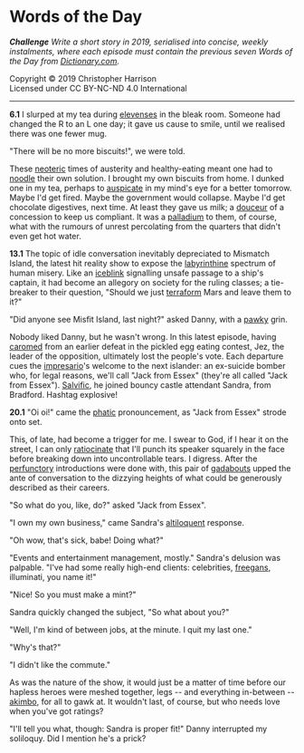 # Words of the Day

***Challenge** Write a short story in 2019, serialised into concise,
weekly instalments, where each episode must contain the previous seven
Words of the Day from [Dictionary.com](https://www.dictionary.com).*

Copyright © 2019 Christopher Harrison\
Licensed under CC BY-NC-ND 4.0 International

---

**6.1** I slurped at my tea during
[elevenses](https://www.dictionary.com/wordoftheday/2019/01/03/) in the
bleak room. Someone had changed the R to an L one day; it gave us cause
to smile, until we realised there was one fewer mug.

"There will be no more biscuits!", we were told.

These [neoteric](https://www.dictionary.com/wordoftheday/2019/01/02/)
times of austerity and healthy-eating meant one had to
[noodle](https://www.dictionary.com/wordoftheday/2019/01/04/) their own
solution. I brought my own biscuits from home. I dunked one in my tea,
perhaps to
[auspicate](https://www.dictionary.com/wordoftheday/2019/01/01/) in my
mind's eye for a better tomorrow. Maybe I'd get fired. Maybe the
government would collapse. Maybe I'd get chocolate digestives, next
time. At least they gave us milk; a
[douceur](https://www.dictionary.com/wordoftheday/2019/01/05/) of a
concession to keep us compliant. It was a
[palladium](https://www.dictionary.com/wordoftheday/2019/01/06/) to
them, of course, what with the rumours of unrest percolating from the
quarters that didn't even get hot water.

**13.1** The topic of idle conversation inevitably depreciated to
Mismatch Island, the latest hit reality show to expose the
[labyrinthine](https://www.dictionary.com/wordoftheday/2019/01/08/)
spectrum of human misery. Like an
[iceblink](https://www.dictionary.com/wordoftheday/2019/01/12/)
signalling unsafe passage to a ship's captain, it had become an allegory
on society for the ruling classes; a tie-breaker to their question,
"Should we just
[terraform](https://www.dictionary.com/wordoftheday/2019/01/11/) Mars
and leave them to it?"

"Did anyone see Misfit Island, last night?" asked Danny, with a
[pawky](https://www.dictionary.com/wordoftheday/2019/01/09/) grin.

Nobody liked Danny, but he wasn't wrong. In this latest episode, having
[caromed](https://www.dictionary.com/wordoftheday/2019/01/13/) from an
earlier defeat in the pickled egg eating contest, Jez, the leader of the
opposition, ultimately lost the people's vote. Each departure cues the
[impresario](https://www.dictionary.com/wordoftheday/2019/01/10/)'s
welcome to the next islander: an ex-suicide bomber who, for legal
reasons, we'll call "Jack from Essex" (they're all called "Jack from
Essex").
[Salvific](https://www.dictionary.com/wordoftheday/2019/01/07/), he
joined bouncy castle attendant Sandra, from Bradford. Hashtag explosive!

**20.1** "Oi oi!" came the
[phatic](https://www.dictionary.com/wordoftheday/2019/01/14/)
pronouncement, as "Jack from Essex" strode onto set.

This, of late, had become a trigger for me. I swear to God, if I hear it
on the street, I can only
[ratiocinate](https://www.dictionary.com/wordoftheday/2019/01/15/) that
I'll punch its speaker squarely in the face before breaking down into
uncontrollable tears. I digress. After the
[perfunctory](https://www.dictionary.com/wordoftheday/2019/01/18/)
introductions were done with, this pair of
[gadabouts](https://www.dictionary.com/wordoftheday/2019/01/17/) upped
the ante of conversation to the dizzying heights of what could be
generously described as their careers.

"So what do you, like, do?" asked "Jack from Essex".

"I own my own business," came Sandra's
[altiloquent](https://www.dictionary.com/wordoftheday/2019/01/20/)
response.

"Oh wow, that's sick, babe! Doing what?"

"Events and entertainment management, mostly." Sandra's delusion was
palpable. "I've had some really high-end clients: celebrities,
[freegans](https://www.dictionary.com/wordoftheday/2019/01/19/),
illuminati, you name it!"

"Nice! So you must make a mint?"

Sandra quickly changed the subject, "So what about you?"

"Well, I'm kind of between jobs, at the minute. I quit my last one."

"Why's that?"

"I didn't like the commute."

As was the nature of the show, it would just be a matter of time before
our hapless heroes were meshed together, legs -- and everything
in-between --
[akimbo](https://www.dictionary.com/wordoftheday/2019/01/16/), for all
to gawk at. It wouldn't last, of course, but who needs love when you've
got ratings?

"I'll tell you what, though: Sandra is proper fit!" Danny interrupted my
soliloquy. Did I mention he's a prick?
